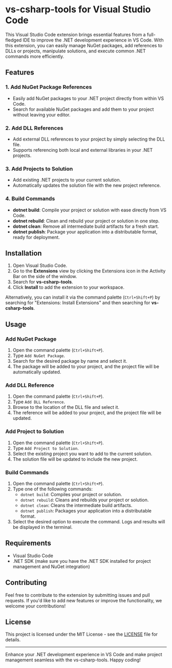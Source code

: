 # vs-csharp-tools for Visual Studio Code

This Visual Studio Code extension brings essential features from a full-fledged IDE to improve the .NET development experience in VS Code. With this extension, you can easily manage NuGet packages, add references to DLLs or projects, manipulate solutions, and execute common .NET commands more efficiently.

## Features

### 1. **Add NuGet Package References**
   - Easily add NuGet packages to your .NET project directly from within VS Code.
   - Search for available NuGet packages and add them to your project without leaving your editor.

### 2. **Add DLL References**
   - Add external DLL references to your project by simply selecting the DLL file.
   - Supports referencing both local and external libraries in your .NET projects.

### 3. **Add Projects to Solution**
   - Add existing .NET projects to your current solution.
   - Automatically updates the solution file with the new project reference.

### 4. **Build Commands**
   - **dotnet build**: Compile your project or solution with ease directly from VS Code.
   - **dotnet rebuild**: Clean and rebuild your project or solution in one step.
   - **dotnet clean**: Remove all intermediate build artifacts for a fresh start.
   - **dotnet publish**: Package your application into a distributable format, ready for deployment.

## Installation

1. Open Visual Studio Code.
2. Go to the **Extensions** view by clicking the Extensions icon in the Activity Bar on the side of the window.
3. Search for **vs-csharp-tools**.
4. Click **Install** to add the extension to your workspace.

Alternatively, you can install it via the command palette (`Ctrl+Shift+P`) by searching for "Extensions: Install Extensions" and then searching for **vs-csharp-tools**.

## Usage

### Add NuGet Package
1. Open the command palette (`Ctrl+Shift+P`).
2. Type `Add NuGet Package`.
3. Search for the desired package by name and select it.
4. The package will be added to your project, and the project file will be automatically updated.

### Add DLL Reference
1. Open the command palette (`Ctrl+Shift+P`).
2. Type `Add DLL Reference`.
3. Browse to the location of the DLL file and select it.
4. The reference will be added to your project, and the project file will be updated.

### Add Project to Solution
1. Open the command palette (`Ctrl+Shift+P`).
2. Type `Add Project to Solution`.
3. Select the existing project you want to add to the current solution.
4. The solution file will be updated to include the new project.

### Build Commands
1. Open the command palette (`Ctrl+Shift+P`).
2. Type one of the following commands:
   - `dotnet build`: Compiles your project or solution.
   - `dotnet rebuild`: Cleans and rebuilds your project or solution.
   - `dotnet clean`: Cleans the intermediate build artifacts.
   - `dotnet publish`: Packages your application into a distributable format.
3. Select the desired option to execute the command. Logs and results will be displayed in the terminal.

## Requirements

- Visual Studio Code
- .NET SDK (make sure you have the .NET SDK installed for project management and NuGet integration)

## Contributing

Feel free to contribute to the extension by submitting issues and pull requests. If you'd like to add new features or improve the functionality, we welcome your contributions!

## License

This project is licensed under the MIT License - see the [LICENSE](LICENSE) file for details.

---

Enhance your .NET development experience in VS Code and make project management seamless with the vs-csharp-tools. Happy coding!

